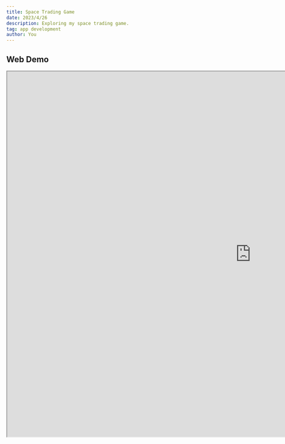 ```yaml
---
title: Space Trading Game
date: 2023/4/26
description: Exploring my space trading game.
tag: app development
author: You
---
```


## Web Demo

<div style={{align: "center"}}>
<iframe src="https://game-dev-portfolio-pi.vercel.app/apps/space/index.html" style={{align: "center"}} name="Space Trading Game" scrolling="no" frameborder="1" marginheight="px" marginwidth="0px" height="960px" width="1280px"></iframe>
</div>